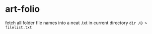 # art-folio

fetch all folder file names into a neat .txt in current directory
`dir /B > filelist.txt`
